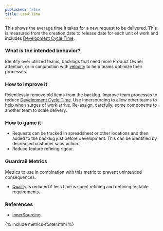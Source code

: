 ```yaml
---
published: false
title: Lead Time
---
```


This shows the average time it takes for a new request to be delivered. This is
measured from the creation date to release date for each unit of work and includes [Development Cycle Time](./development-cycle-time.html).

### What is the intended behavior?

Identify over utilized teams, backlogs that need more Product Owner attention,
or in conjunction with [velocity](./velocity.html) to help teams optimize their processes.

### How to improve it

Relentlessly remove old items from the backlog.
Improve team processes to reduce [Development Cycle Time](./development-cycle-time.html).
Use Innersourcing to allow other teams to help when surges of work arrive.
Re-assign, carefully, some components to another team to scale delivery.

### How to game it

- Requests can be tracked in spreadsheet or other locations and then added to
  the backlog just before development. This can be identified by decreased
  customer satisfaction.
- Reduce feature refining rigour.

### Guardrail Metrics

Metrics to use in combination with this metric to prevent unintended consequences.

- [Quality](./quality.html) is reduced if less time is spent refining and defining
  testable requirements.

### References

- [InnerSourcing](https://paypal.github.io/InnerSourceCommons/).

{% include metrics-footer.html %}
